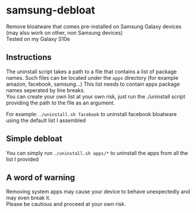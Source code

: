 # samsung-debloat
Remove bloatware that comes pre-installed on Samsung Galaxy devices (may also work on other, non Samsung devices)  
Tested on my Galaxy S10e

## Instructions
The uninstall script takes a path to a file that contains a list of package names.
Such files can be located under the `apps` directory (for example amazon, facebook, samsung...)
This list needs to contain apps package names seperated by line breaks.  
You can create your own list at your own risk, just run the ./uninstall script providing the path to the file as an argument.  

For example:
`./uninstall.sh facebook` to uninstall facebook bloatware using the default list I assembled 

## Simple debloat
You can simply run
`./uninstall.sh apps/*` to uninstall the apps from all the list I provided

## A word of warning
Removing system apps may cause your device to behave unexpectedly and may even break it.  
Please be cautious and proceed at your own risk.
